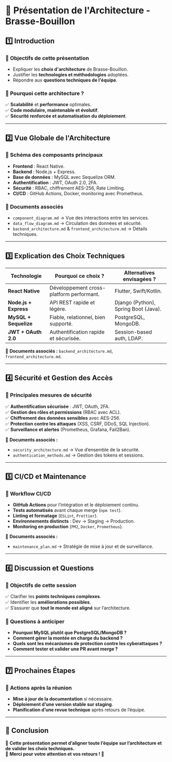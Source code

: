 # 📌 Présentation de l'Architecture - Brasse-Bouillon

## **1️⃣ Introduction**

### 🎯 **Objectifs de cette présentation**

- Expliquer les **choix d'architecture** de Brasse-Bouillon.
- Justifier les **technologies et méthodologies** adoptées.
- Répondre aux **questions techniques de l'équipe**.

### 📌 **Pourquoi cette architecture ?**

✅ **Scalabilité** et **performance** optimales.  
✅ **Code modulaire, maintenable et évolutif**.  
✅ **Sécurité renforcée et automatisation du déploiement**.  

---

## **2️⃣ Vue Globale de l'Architecture**

### 📌 **Schéma des composants principaux**

- **Frontend** : React Native.
- **Backend** : Node.js + Express.
- **Base de données** : MySQL avec Sequelize ORM.
- **Authentification** : JWT, OAuth 2.0, 2FA.
- **Sécurité** : RBAC, chiffrement AES-256, Rate Limiting.
- **CI/CD** : GitHub Actions, Docker, monitoring avec Prometheus.

### 📂 **Documents associés**

- `component_diagram.md` → Vue des interactions entre les services.
- `data_flow_diagram.md` → Circulation des données et sécurité.
- `backend_architecture.md` & `frontend_architecture.md` → Détails techniques.

---

## **3️⃣ Explication des Choix Techniques**

| **Technologie** | **Pourquoi ce choix ?** | **Alternatives envisagées ?** |
|----------------|-------------------------|----------------------------|
| **React Native** | Développement cross-platform performant. | Flutter, Swift/Kotlin. |
| **Node.js + Express** | API REST rapide et légère. | Django (Python), Spring Boot (Java). |
| **MySQL + Sequelize** | Fiable, relationnel, bien supporté. | PostgreSQL, MongoDB. |
| **JWT + OAuth 2.0** | Authentification rapide et sécurisée. | Session-based auth, LDAP. |

📌 **Documents associés :** `backend_architecture.md`, `frontend_architecture.md`.

---

## **4️⃣ Sécurité et Gestion des Accès**

### 📌 **Principales mesures de sécurité**

✅ **Authentification sécurisée** : JWT, OAuth, 2FA.  
✅ **Gestion des rôles et permissions** (RBAC avec ACL).  
✅ **Chiffrement des données sensibles** avec AES-256.  
✅ **Protection contre les attaques** (XSS, CSRF, DDoS, SQL Injection).  
✅ **Surveillance et alertes** (Prometheus, Grafana, Fail2Ban).  

📌 **Documents associés :**

- `security_architecture.md` → Vue d’ensemble de la sécurité.
- `authentication_methods.md` → Gestion des tokens et sessions.

---

## **5️⃣ CI/CD et Maintenance**

### 📌 **Workflow CI/CD**

- **GitHub Actions** pour l’intégration et le déploiement continu.  
- **Tests automatisés** avant chaque merge (`npm test`).  
- **Linting et formatage** (`ESLint`, `Prettier`).  
- **Environnements distincts** : Dev → Staging → Production.  
- **Monitoring en production** (`PM2`, `Docker`, `Prometheus`).  

📌 **Documents associés :**

- `maintenance_plan.md` → Stratégie de mise à jour et de surveillance.

---

## **6️⃣ Discussion et Questions**

### 📌 **Objectifs de cette session**

✅ Clarifier les **points techniques complexes**.  
✅ Identifier les **améliorations possibles**.  
✅ S’assurer que **tout le monde est aligné** sur l’architecture.  

### 📌 **Questions à anticiper**

- **Pourquoi MySQL plutôt que PostgreSQL/MongoDB ?**
- **Comment gérer la montée en charge du backend ?**
- **Quels sont les mécanismes de protection contre les cyberattaques ?**
- **Comment tester et valider une PR avant merge ?**

---

## **7️⃣ Prochaines Étapes**

### 📌 **Actions après la réunion**

- **Mise à jour de la documentation** si nécessaire.  
- **Déploiement d’une version stable sur staging**.  
- **Planification d’une revue technique** après retours de l’équipe.  

---

## 📌 **Conclusion**

🎯 **Cette présentation permet d’aligner toute l’équipe sur l’architecture et de valider les choix techniques.**  
📢 **Merci pour votre attention et vos retours ! 🚀**
